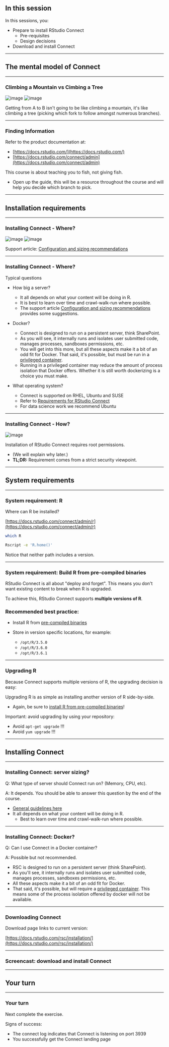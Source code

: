 
## In this session

In this sessions, you:

* Prepare to install RStudio Connect
    - Pre-requisites
    - Design decisions
* Download and install Connect


---

## The mental model of Connect

---

### Climbing a Mountain vs Cimbing a Tree


![image](assets/mountain.png)
![image](assets/tree.png)

Getting from A to B isn't going to be like climbing a mountain, it's  like climbing a tree (picking which fork to follow amongst numerous branches).


---

### Finding Information

Refer to the product documentation at:

* [https://docs.rstudio.com/](https://docs.rstudio.com/)
* [https://docs.rstudio.com/connect/admin](https://docs.rstudio.com/connect/admin)


This course is about teaching you to fish, not giving fish.

* Open up the guide, this will be a resource throughout the course and will help you decide which branch to pick.

---

## Installation requirements

---

### Installing Connect - Where? 


![image](assets/evolution.png)
![image](assets/docker.png)


Support article: [Configuration and sizing recommendations](https://support.rstudio.com/hc/en-us/articles/115002344588-Configuration-and-sizing-recommendations)

---

### Installing Connect - Where? 

Typical questions

* How big a server?
    * It all depends on what your content will be doing in R.
    * It is best to learn over time and crawl-walk-run where possible.
    * The support article [Configuration and sizing recommendations](https://support.rstudio.com/hc/en-us/articles/115002344588-Configuration-and-sizing-recommendations) provides some suggestions.

* Docker?
    * Connect is designed to run on a persistent server, think SharePoint.
    * As you will see, it internally runs and isolates user submitted code, manages processes, sandboxes permissions, etc.
    * You will get into this more, but all these aspects make it a bit of an odd fit for Docker. That said, it's possible, but must be run in a [privileged container](https://docs.docker.com/engine/reference/run/#runtime-privilege-and-linux-capabilities).
    * Running in a privileged container may reduce the amount of process isolation that Docker offers. Whether it is still worth dockerizing is a choice you must make.

* What operating system?
    * Connect is supported on RHEL, Ubuntu and SUSE
    * Refer to [Requirements for RStudio Connect](https://docs.rstudio.com/rsc/requirements/)
    * For data science work we recommend Ubuntu

---

### Installing Connect - How?

![image](assets/sudo_make_sandwich.png)

Installation of RStudio Connect requires root permissions.

* (We will explain why later.)
* **TL;DR:** Requirement comes from a strict security viewpoint.


---

## System requirements

---

### System requirement: R

Where can R be installed?

[https://docs.rstudio.com/connect/admin/r](https://docs.rstudio.com/connect/admin/r)

```sh
which R

Rscript -e 'R.home()'
```

Notice that neither path includes a version.

---

### System requirement: Build R from pre-compiled binaries


RStudio Connect is all about "deploy and forget". This means you don't want existing content to break when R is upgraded.

To achieve this, RStudio Connect supports **multiple versions of R**. 

### Recommended best practice:

* Install R from [pre-compiled binaries](https://docs.rstudio.com/resources/install-r/)
* Store in version specific locations, for example:

  - `/opt/R/3.5.0`
  - `/opt/R/3.6.0`
  - `/opt/R/3.6.1`
    
---

### Upgrading R

Because Connect supports multiple versions of R, the upgrading decision is easy:

Upgrading R is as simple as installing another version of R side-by-side.

* Again, be sure to [install R from pre-compiled binaries](https://docs.rstudio.com/resources/install-r/)!

Important: avoid upgrading by using your repository:

* Avoid `apt-get upgrade` !!!
* Avoid `yum upgrade` !!!


---

## Installing Connect

---

### Installing Connect: server sizing?

Q: What type of server should Connect run on? (Memory, CPU, etc).

A: It depends. You should be able to answer this question by the end of the course.

* [General guidelines here](https://support.rstudio.com/hc/en-us/articles/115002344588-Configuration-and-sizing-recommendations)
* It all depends on what your content will be doing in R.
    - Best to learn over time and crawl-walk-run where possible.

---

### Installing Connect: Docker?

Q: Can I use Connect in a Docker container?

A: Possible but not recommended. 


* RSC is designed to run on a persistent server (think SharePoint).
* As you'll see, it internally runs and isolates user submitted code, manages processes, sandboxes permissions, etc.
* All these aspects make it a bit of an odd fit for Docker.
* That said, it's possible, but will require a [privileged container](https://docs.docker.com/engine/reference/run/#runtime-privilege-and-linux-capabilities). This means some of the process isolation offered by docker will not be available.


---

### Downloading Connect

Download page links to current version:

[https://docs.rstudio.com/rsc/installation/](https://docs.rstudio.com/rsc/installation/)

---

### Screencast: download and install Connect


<asciinema-player src="../../asciicast/install_connect.cast"></asciinema-player>


---

## Your turn

---

### Your turn


Next complete the exercise.

Signs of success:

* The connect log indicates that Connect is listening on port 3939
* You successfully get the Connect landing page
  
